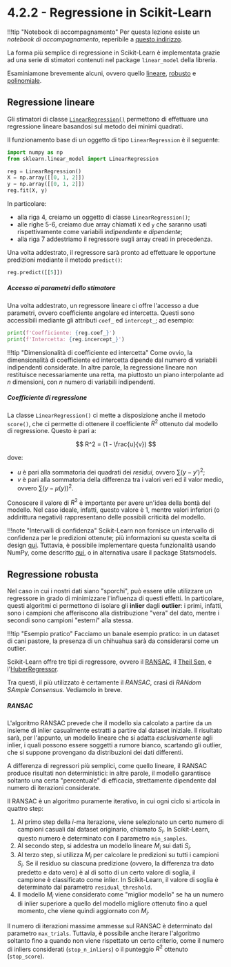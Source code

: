 # 4.2.2 - Regressione in Scikit-Learn

!!!tip "Notebook di accompagnamento"
	Per questa lezione esiste un *notebook di accompagnamento*, reperibile a [questo indirizzo](https://github.com/anhelus/pcs-exercises/blob/master/02_ml/02_linear_models/02_regression.ipynb).

La forma più semplice di regressione in Scikit-Learn è implementata grazie ad una serie di stimatori contenuti nel package `linear_model` della libreria.

Esaminiamone brevemente alcuni, ovvero quello [lineare](#regressione-lineare), [robusto](#regressione-in-caso-di-rumore) e [polinomiale](#regressione-polinomiale).

## Regressione lineare

Gli stimatori di classe [`LinearRegression()`](http://scikit-learn.org/stable/modules/generated/sklearn.linear_model.LinearRegression.html) permettono di effettuare una regressione lineare basandosi sul metodo dei minimi quadrati.

Il funzionamento base di un oggetto di tipo `LinearRegression` è il seguente:

```py linenums="1"
import numpy as np
from sklearn.linear_model import LinearRegression

reg = LinearRegression()
X = np.array([[0, 1, 2]])
y = np.array([[0, 1, 2]])
reg.fit(X, y)
```

In particolare:

* alla riga 4, creiamo un oggetto di classe `LinearRegression()`;
* alle righe 5-6, creiamo due array chiamati `X` ed `y` che saranno usati rispettivamente come variabili *indipendente* e *dipendente*;
* alla riga 7 addestriamo il regressore sugli array creati in precedenza.

Una volta addestrato, il regressore sarà pronto ad effettuare le opportune predizioni mediante il metodo `predict()`:

```py
reg.predict([[5]])
```

##### Accesso ai parametri dello stimatore

Una volta addestrato, un regressore lineare ci offre l'accesso a due parametri, ovvero coefficiente angolare ed intercetta. Questi sono accessibili mediante gli attributi `coef_` ed `intercept_`; ad esempio:

```py
print(f'Coefficiente: {reg.coef_}')
print(f'Intercetta: {reg.incercept_}')
```

!!!tip "Dimensionalità di coefficiente ed intercetta"
    Come ovvio, la dimensionalità di coefficiente ed intercetta dipende dal numero di variabili indipendenti considerate. In altre parole, la regressione lineare non restituisce necessariamente una retta, ma piuttosto un piano interpolante ad $n$ dimensioni, con $n$ numero di variabili indipendenti.

##### Coefficiente di regressione

La classe `LinearRegression()` ci mette a disposizione anche il metodo `score()`, che ci permette di ottenere il coefficiente $R^2$ ottenuto dal modello di regressione. Questo è pari a:

$$
R^2 = (1 - \frac{u}{v})
$$

dove:

* $u$ è pari alla sommatoria dei quadrati dei *residui*, ovvero $\sum (y - y')^2$;
* $v$ è pari alla sommatoria della differenza tra i valori veri ed il valor medio, ovvero $\sum (y - \mu(y))^2$.

Conoscere il valore di $R^2$ è importante per avere un'idea della bontà del modello. Nel caso ideale, infatti, questo valore è $1$, mentre valori inferiori (o addirittura negativi) rappresentano delle possibili criticità del modello.

!!!note "Intervalli di confidenza"
    Scikit-Learn non fornisce un intervallo di confidenza per le predizioni ottenute; più informazioni su questa scelta di design [qui](https://github.com/scikit-learn/scikit-learn/issues/6773). Tuttavia, è possibile implementare questa funzionalità usando NumPy, come descritto [qui](https://datascience.stackexchange.com/questions/41934/obtaining-a-confidence-interval-for-the-prediction-of-a-linear-regression), o in alternativa usare il package Statsmodels.

## Regressione robusta

Nel caso in cui i nostri dati siano "sporchi", può essere utile utilizzare un regressore in grado di minimizzare l'influenza di questi effetti. In particolare, questi algoritmi ci permettono di isolare gli **inlier** dagli **outlier**: i primi, infatti, sono i campioni che afferiscono alla distribuzione "vera" del dato, mentre i secondi sono campioni "esterni" alla stessa.

!!!tip "Esempio pratico"
    Facciamo un banale esempio pratico: in un dataset di cani pastore, la presenza di un chihuahua sarà da considerarsi come un outlier.

Scikit-Learn offre tre tipi di regressore, ovvero il [RANSAC](https://scikit-learn.org/stable/modules/linear_model.html#ransac-regression), il [Theil Sen](https://scikit-learn.org/stable/modules/linear_model.html#theil-sen-regression), e l'[HuberRegressor](https://scikit-learn.org/stable/modules/linear_model.html#huber-regression).

Tra questi, il più utilizzato è certamente il *RANSAC*, crasi di *RANdom SAmple Consensus*. Vediamolo in breve.

##### RANSAC

L'algoritmo RANSAC prevede che il modello sia calcolato a partire da un insieme di inlier casualmente estratti a partire dal dataset iniziale. Il risultato sarà, per l'appunto, un modello lineare che si adatta *esclusivamente* agli inlier, i quali possono essere soggetti a rumore bianco, scartando gli outlier, che si suppone provengano da distribuzioni dei dati differenti.

A differenza di regressori più semplici, come quello lineare, il RANSAC produce risultati non deterministici: in altre parole, il modello garantisce soltanto una certa "percentuale" di efficacia, strettamente dipendente dal numero di iterazioni considerate.

Il RANSAC è un algoritmo puramente iterativo, in cui ogni ciclo si articola in quattro step:

1. Al primo step della $i$-ma iterazione, viene selezionato un certo numero di campioni casuali dal dataset originario, chiamato $S_i$. In Scikit-Learn, questo numero è determinato con il parametro `min_samples`.
2. Al secondo step, si addestra un modello lineare $M_i$ sui dati $S_i$.
3. Al terzo step, si utilizza $M_i$ per calcolare le predizioni su tutti i campioni $S_i$. Se il residuo su ciascuna predizione (ovvero, la differenza tra dato predetto e dato vero) è al di sotto di un certo valore di soglia, il campione è classificato come inlier. In Scikit-Learn, il valore di soglia è determinato dal parametro `residual_threshold`.
4. Il modello $M_i$ viene considerato come "miglior modello" se ha un numero di inlier superiore a quello del modello migliore ottenuto fino a quel momento, che viene quindi aggiornato con $M_i$.

Il numero di iterazioni massime ammesse sul RANSAC è determinato dal parametro `max_trials`. Tuttavia, è possibile anche iterare l'algoritmo soltanto fino a quando non viene rispettato un certo criterio, come il numero di inliers considerati (`stop_n_inliers`) o il punteggio $R^2$ ottenuto (`stop_score`).
